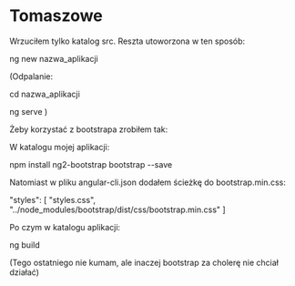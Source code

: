 # Tomaszowe

Wrzuciłem tylko katalog src. Reszta utoworzona w ten sposób:

ng new nazwa_aplikacji

(Odpalanie:

cd nazwa_aplikacji

ng serve
)

Żeby korzystać z bootstrapa zrobiłem tak:

  W katalogu mojej aplikacji:

  npm install ng2-bootstrap bootstrap --save
  
  Natomiast w pliku angular-cli.json dodałem ścieżkę do bootstrap.min.css:
  
  "styles": [
        "styles.css",
        "../node_modules/bootstrap/dist/css/bootstrap.min.css"
      ]
      
  Po czym w katalogu aplikacji:
  
  ng build
  
  (Tego ostatniego nie kumam, ale inaczej bootstrap za cholerę nie chciał działać)
